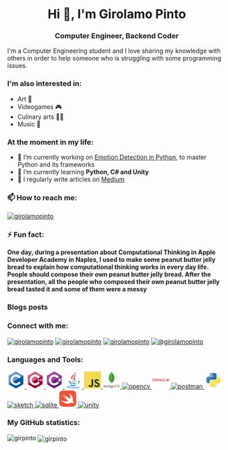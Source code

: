 <h1 align="center">Hi 👋, I'm Girolamo Pinto</h1>
<h3 align="center">Computer Engineer, Backend Coder</h3>

I'm a Computer Engineering student and I love sharing my knowledge with others in order to help someone who is struggling with some programming issues. 

<h3 align="left">I'm also interested in:</h3>
<ul>
  <li>Art 🎨</li>
  <li>Videogames 🎮</li>
  <li>Culinary arts 👨‍🍳</li>
  <li>Music 🎵</li> 
</ul>

<h3 align="left">At the moment in my life:</h3>
<ul>
  <li>🔭 I’m currently working on <a href="https://github.com/girpinto/Emotion_Detection_Python">Emotion Detection in Python</a>, to master Python and its frameworks</li>
  <li>🌱 I’m currently learning <strong>Python, C# and Unity</strong></li>
  <li>📝 I regularly write articles on <a href="https://medium.com/@girolamopinto1">Medium</a></li>
</ul>

<h3 align="left">📫 How to reach me:</h3> 
<a href="girolamopinto1@gmail.com" target="blank"><img align="center" src="https://user-images.githubusercontent.com/56441252/158370867-fbc21c0f-5b41-475e-a125-b40de43d2057.png" alt="girolamopinto" height="30" width="30" /></a>


<h3 align="left">⚡ Fun fact:</h3>

**One day, during a presentation about Computational Thinking in Apple Developer Academy in Naples, I used to make some peanut butter jelly bread to explain how computational thinking works in every day life. People should compose their own peanut butter jelly bread. After the presentation, all the people who composed their own peanut butter jelly bread tasted it and some of them were a messy**

### Blogs posts
<!-- BLOG-POST-LIST:START -->
<!-- BLOG-POST-LIST:END -->

<h3 align="left">Connect with me:</h3>
<p align="left">
<a href="https://linkedin.com/in/girolamopinto" target="blank"><img align="center" src="https://raw.githubusercontent.com/rahuldkjain/github-profile-readme-generator/master/src/images/icons/Social/linked-in-alt.svg" alt="girolamopinto" height="30" width="40" /></a>
<a href="https://fb.com/girolamopinto" target="blank"><img align="center" src="https://raw.githubusercontent.com/rahuldkjain/github-profile-readme-generator/master/src/images/icons/Social/facebook.svg" alt="girolamopinto" height="30" width="40" /></a>
<a href="https://instagram.com/girolamopinto" target="blank"><img align="center" src="https://raw.githubusercontent.com/rahuldkjain/github-profile-readme-generator/master/src/images/icons/Social/instagram.svg" alt="girolamopinto" height="30" width="40" /></a>
<a href="https://medium.com/@girolamopinto" target="blank"><img align="center" src="https://raw.githubusercontent.com/rahuldkjain/github-profile-readme-generator/master/src/images/icons/Social/medium.svg" alt="@girolamopinto" height="30" width="40" /></a>
</p>

<h3 align="left">Languages and Tools:</h3>
<p align="left"> <a href="https://www.cprogramming.com/" target="_blank" rel="noreferrer"> <img src="https://raw.githubusercontent.com/devicons/devicon/master/icons/c/c-original.svg" alt="c" width="40" height="40"/> </a> <a href="https://www.w3schools.com/cpp/" target="_blank" rel="noreferrer"> <img src="https://raw.githubusercontent.com/devicons/devicon/master/icons/cplusplus/cplusplus-original.svg" alt="cplusplus" width="40" height="40"/> </a> <a href="https://www.w3schools.com/cs/" target="_blank" rel="noreferrer"> <img src="https://raw.githubusercontent.com/devicons/devicon/master/icons/csharp/csharp-original.svg" alt="csharp" width="40" height="40"/> </a> <a href="https://www.java.com" target="_blank" rel="noreferrer"> <img src="https://raw.githubusercontent.com/devicons/devicon/master/icons/java/java-original.svg" alt="java" width="40" height="40"/> </a> <a href="https://developer.mozilla.org/en-US/docs/Web/JavaScript" target="_blank" rel="noreferrer"> <img src="https://raw.githubusercontent.com/devicons/devicon/master/icons/javascript/javascript-original.svg" alt="javascript" width="40" height="40"/> </a> <a href="https://www.mongodb.com/" target="_blank" rel="noreferrer"> <img src="https://raw.githubusercontent.com/devicons/devicon/master/icons/mongodb/mongodb-original-wordmark.svg" alt="mongodb" width="40" height="40"/> </a> <a href="https://opencv.org/" target="_blank" rel="noreferrer"> <img src="https://www.vectorlogo.zone/logos/opencv/opencv-icon.svg" alt="opencv" width="40" height="40"/> </a> <a href="https://www.oracle.com/" target="_blank" rel="noreferrer"> <img src="https://raw.githubusercontent.com/devicons/devicon/master/icons/oracle/oracle-original.svg" alt="oracle" width="40" height="40"/> </a> <a href="https://postman.com" target="_blank" rel="noreferrer"> <img src="https://www.vectorlogo.zone/logos/getpostman/getpostman-icon.svg" alt="postman" width="40" height="40"/> </a> <a href="https://www.python.org" target="_blank" rel="noreferrer"> <img src="https://raw.githubusercontent.com/devicons/devicon/master/icons/python/python-original.svg" alt="python" width="40" height="40"/> </a> <a href="https://www.sketch.com/" target="_blank" rel="noreferrer"> <img src="https://www.vectorlogo.zone/logos/sketchapp/sketchapp-icon.svg" alt="sketch" width="40" height="40"/> </a> <a href="https://www.sqlite.org/" target="_blank" rel="noreferrer"> <img src="https://www.vectorlogo.zone/logos/sqlite/sqlite-icon.svg" alt="sqlite" width="40" height="40"/> </a> <a href="https://developer.apple.com/swift/" target="_blank" rel="noreferrer"> <img src="https://raw.githubusercontent.com/devicons/devicon/master/icons/swift/swift-original.svg" alt="swift" width="40" height="40"/> </a> <a href="https://unity.com/" target="_blank" rel="noreferrer"> <img src="https://www.vectorlogo.zone/logos/unity3d/unity3d-icon.svg" alt="unity" width="40" height="40"/> </a> </p>


<h3 align="left">My GitHub statistics:</h3>


<p><img align="left" src="https://github-readme-stats.vercel.app/api/top-langs?username=girpinto&show_icons=true&locale=en&layout=compact" alt="girpinto" /></p>




<p>&nbsp;<img align="center" src="https://github-readme-stats.vercel.app/api?username=girpinto&show_icons=true&locale=en" alt="girpinto" /></p>

<!---
girpinto/girpinto is a ✨ special ✨ repository because its `README.md` (this file) appears on your GitHub profile.
You can click the Preview link to take a look at your changes.
--->
